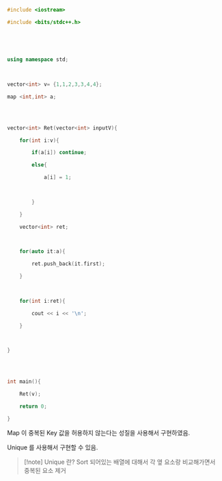 ```C++
#include <iostream>

#include <bits/stdc++.h>

  
  
  

using namespace std;

  

vector<int> v= {1,1,2,3,3,4,4};

map <int,int> a;

  
  

vector<int> Ret(vector<int> inputV){

    for(int i:v){

        if(a[i]) continue;

        else{

            a[i] = 1;

  

        }

    }

    vector<int> ret;

  

    for(auto it:a){

        ret.push_back(it.first);

    }

  

    for(int i:ret){

        cout << i << '\n';

    }

  

}

  
  

int main(){

    Ret(v);

    return 0;

}
```

Map 이 중복된 Key 값을 허용하지 않는다는 성질을 사용해서 구현하였음.

Unique 를 사용해서 구현할 수 있음.

> [!note] Unique 란?
> Sort 되어있는 배열에 대해서 각 옆 요소랑 비교해가면서 중복된 요소 제거

